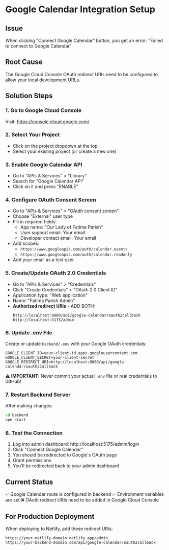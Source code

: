 # Google Calendar Integration Setup

## Issue
When clicking "Connect Google Calendar" button, you get an error: "Failed to connect to Google Calendar"

## Root Cause
The Google Cloud Console OAuth redirect URIs need to be configured to allow your local development URLs.

## Solution Steps

### 1. Go to Google Cloud Console
Visit: https://console.cloud.google.com/

### 2. Select Your Project
- Click on the project dropdown at the top
- Select your existing project (or create a new one)

### 3. Enable Google Calendar API
- Go to "APIs & Services" > "Library"
- Search for "Google Calendar API"
- Click on it and press "ENABLE"

### 4. Configure OAuth Consent Screen
- Go to "APIs & Services" > "OAuth consent screen"
- Choose "External" user type
- Fill in required fields:
  - App name: "Our Lady of Fatima Parish"
  - User support email: Your email
  - Developer contact email: Your email
- Add scopes:
  - `https://www.googleapis.com/auth/calendar.events`
  - `https://www.googleapis.com/auth/calendar.readonly`
- Add your email as a test user

### 5. Create/Update OAuth 2.0 Credentials
- Go to "APIs & Services" > "Credentials"
- Click "Create Credentials" > "OAuth 2.0 Client ID"
- Application type: "Web application"
- Name: "Fatima Parish Admin"
- **Authorized redirect URIs** - ADD BOTH:
  ```
  http://localhost:8080/api/google-calendar/oauth2callback
  http://localhost:5175/admin
  ```

### 6. Update .env File
Create or update `backend/.env` with your Google OAuth credentials:
```
GOOGLE_CLIENT_ID=your-client-id.apps.googleusercontent.com
GOOGLE_CLIENT_SECRET=your-client-secret
GOOGLE_REDIRECT_URI=http://localhost:8080/api/google-calendar/oauth2callback
```
⚠️ **IMPORTANT**: Never commit your actual `.env` file or real credentials to GitHub!

### 7. Restart Backend Server
After making changes:
```bash
cd backend
npm start
```

### 8. Test the Connection
1. Log into admin dashboard: http://localhost:5175/admin/login
2. Click "Connect Google Calendar"
3. You should be redirected to Google's OAuth page
4. Grant permissions
5. You'll be redirected back to your admin dashboard

## Current Status
✅ Google Calendar route is configured in backend
✅ Environment variables are set
❌ OAuth redirect URIs need to be added in Google Cloud Console

## For Production Deployment
When deploying to Netlify, add these redirect URIs:
```
https://your-netlify-domain.netlify.app/admin
https://your-backend-domain.com/api/google-calendar/oauth2callback
```
